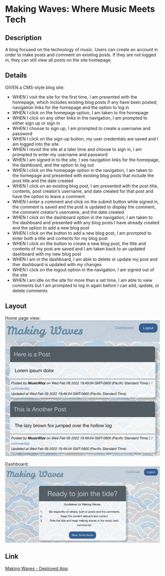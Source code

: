 # Making Waves: Where Music Meets Tech

## Description
A blog focused on the technology of music. Users can create an account in order to make posts and comment on existing posts. If they are not logged in, they can still view all posts on the site homepage.

## Details
GIVEN a CMS-style blog site:
- WHEN I visit the site for the first time, I am presented with the homepage, which includes existing blog posts if any have been posted; navigation links for the homepage and the option to log in
- WHEN I click on the homepage option, I am taken to the homepage
- WHEN I click on any other links in the navigation, I am prompted to either sign up or sign in
- WHEN I choose to sign up, I am prompted to create a username and password
- WHEN I click on the sign-up button, my user credentials are saved and I am logged into the site
- WHEN I revisit the site at a later time and choose to sign in, I am prompted to enter my username and password
- WHEN I am signed in to the site, I see navigation links for the homepage, the dashboard, and the option to log out
- WHEN I click on the homepage option in the navigation, I am taken to the homepage and presented with existing blog posts that include the post title and the date created
- WHEN I click on an existing blog post, I am presented with the post title, contents, post creator’s username, and date created for that post and have the option to leave a comment
- WHEN I enter a comment and click on the submit button while signed in, the comment is saved and the post is updated to display the comment, the comment creator’s username, and the date created
- WHEN I click on the dashboard option in the navigation, I am taken to the dashboard and presented with any blog posts I have already created and the option to add a new blog post
- WHEN I click on the button to add a new blog post, I am prompted to enter both a title and contents for my blog post
- WHEN I click on the button to create a new blog post, the title and contents of my post are saved and I am taken back to an updated dashboard with my new blog post
- WHEN I am in the dashboard, I am able to delete or update my post and ther dashboard is updated with my changes
- WHEN I click on the logout option in the navigation, I am signed out of the site
- WHEN I am idle on the site for more than a set time, I am able to view comments but I am prompted to log in again before I can add, update, or delete comments
## Layout
Home page view:
![Making Waves Homepage](./public/images/making-waves-home.png)

Dashboard:
![Making Waves Dashboard](./public/images/making-waves-dash.png)

## Link
[Making Waves - Deployed App](https://lexslo-making-waves.herokuapp.com/)